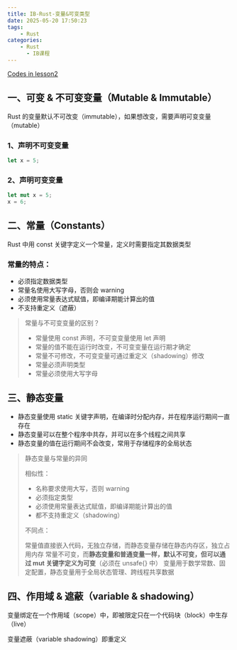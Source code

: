 ```yaml
---
title: IB-Rust-变量&可变类型
date: 2025-05-20 17:50:23
tags:
    - Rust
categories:
    - Rust
      - IB课程
---
```


[Codes in lesson2](https://github.com/Zoella-w/IB-Rust/tree/main/2_variable_mut)

## 一、可变 & 不可变变量（Mutable & Immutable）

Rust 的变量默认不可改变（immutable），如果想改变，需要声明可变变量（mutable）

### 1、声明不可变变量

``` rust 
let x = 5;
```

### 2、声明可变变量

``` rust
let mut x = 5;
x = 6;
```

## 二、常量（Constants）

Rust 中用 const 关键字定义一个常量，定义时需要指定其数据类型

### 常量的特点：

- 必须指定数据类型
- 常量名使用大写字母，否则会 warning
- 必须使用常量表达式赋值，即编译期能计算出的值
- 不支持重定义（遮蔽）

> 常量与不可变变量的区别？
>
> - 常量使用 const 声明，不可变变量使用 let 声明
> - 常量的值不能在运行时改变，不可变变量在运行期才确定
> - 常量不可修改，不可变变量可通过重定义（shadowing）修改
> - 常量必须声明类型
> - 常量必须使用大写字母

## 三、静态变量

- 静态变量使用 static 关键字声明，在编译时分配内存，并在程序运行期间一直存在
- 静态变量可以在整个程序中共存，并可以在多个线程之间共享
- 静态变量的值在运行期间不会改变，常用于存储程序的全局状态

> 静态变量与常量的异同
>
> 相似性：
> - 名称要求使用大写，否则 warning
> - 必须指定类型
> - 必须使用常量表达式赋值，即编译期能计算出的值
> - 都不支持重定义（shadowing）
>
> 不同点：
>
> 常量值直接嵌入代码，无独立存储，而静态变量存储在静态内存区，独立占用内存
> 常量不可变，而**静态变量和普通变量一样，默认不可变，但可以通过 mut 关键字定义为可变**（必须在 unsafe{} 中）
> 变量用于数学常数、固定配置，静态变量用于全局状态管理、跨线程共享数据

## 四、作用域 & 遮蔽（variable & shadowing）

变量绑定在一个作用域（scope）中，即被限定只在一个代码块（block）中生存（live）

变量遮蔽（variable shadowing）即重定义
